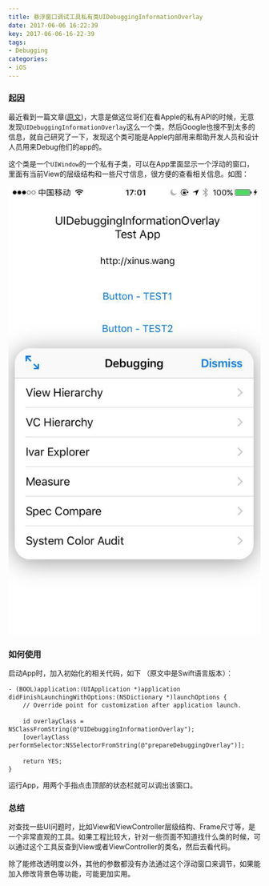 ```yaml
---
title: 悬浮窗口调试工具私有类UIDebuggingInformationOverlay
date: 2017-06-06 16:22:39
key: 2017-06-06-16-22-39
tags:
- Debugging
categories:
- iOS
---
```


### 起因

最近看到一篇文章([原文](http://ryanipete.com/blog/ios/swift/objective-c/uidebugginginformationoverlay/))，大意是做这位哥们在看Apple的私有API的时候，无意发现`UIDebuggingInformationOverlay`这么一个类，然后Google也搜不到太多的信息，就自己研究了一下，发现这个类可能是Apple内部用来帮助开发人员和设计人员用来Debug他们的app的。

<!-- more -->

这个类是一个`UIWindow`的一个私有子类，可以在App里面显示一个浮动的窗口，里面有当前View的层级结构和一些尺寸信息，很方便的查看相关信息。如图：

![image](/assets/images/UIDebuggingInformationOverlay.jpg)

### 如何使用
启动App时，加入初始化的相关代码，如下 （原文中是Swift语言版本）：
```objc
- (BOOL)application:(UIApplication *)application didFinishLaunchingWithOptions:(NSDictionary *)launchOptions {
    // Override point for customization after application launch.

    id overlayClass = NSClassFromString(@"UIDebuggingInformationOverlay");
    [overlayClass performSelector:NSSelectorFromString(@"prepareDebuggingOverlay")];

    return YES;
}
```
运行App，用两个手指点击顶部的状态栏就可以调出该窗口。

### 总结
对查找一些UI问题时，比如View和ViewController层级结构、Frame尺寸等，是一个非常直观的工具。如果工程比较大，针对一些页面不知道找什么类的时候，可以通过这个工具反查到View或者ViewController的类名，然后去看代码。

除了能修改透明度以外，其他的参数都没有办法通过这个浮动窗口来调节，如果能加入修改背景色等功能，可能更加实用。
